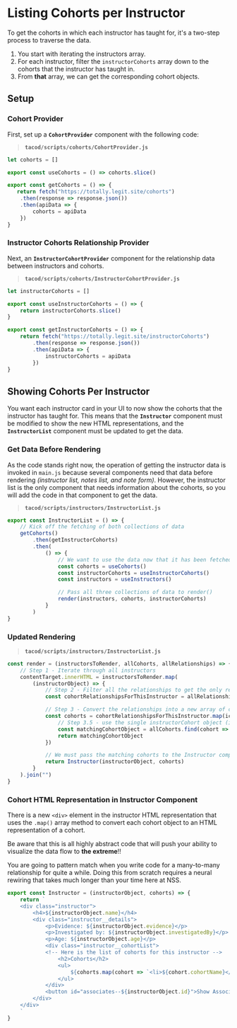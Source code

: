 # Listing Cohorts per Instructor

To get the cohorts in which each instructor has taught for, it's a two-step process to traverse the data.

1. You start with iterating the instructors array.
1. For each instructor, filter the `instructorCohorts` array down to the cohorts that the instructor has taught in.
1. From **that** array, we can get the corresponding cohort objects.

## Setup

### Cohort Provider

First, set up a **`CohortProvider`** component with the following code:

> **`tacod/scripts/cohorts/CohortProvider.js`**

```js
let cohorts = []

export const useCohorts = () => cohorts.slice()

export const getCohorts = () => {
   return fetch("https://totally.legit.site/cohorts")
    .then(response => response.json())
    .then(apiData => {
        cohorts = apiData
    })
}
```

### Instructor Cohorts Relationship Provider

Next, an **`InstructorCohortProvider`** component for the relationship data between instructors and cohorts.

> **`tacod/scripts/cohorts/InstructorCohortProvider.js`**

```js
let instructorCohorts = []

export const useInstructorCohorts = () => {
    return instructorCohorts.slice()
}

export const getInstructorCohorts = () => {
    return fetch("https://totally.legit.site/instructorCohorts")
        .then(response => response.json())
        .then(apiData => {
            instructorCohorts = apiData
        })
}
```

## Showing Cohorts Per Instructor

You want each instructor card in your UI to now show the cohorts that the instructor has taught for. This means that the **`Instructor`** component must be modified to show the new HTML representations, and the **`InstructorList`** component must be updated to get the data.

### Get Data Before Rendering

As the code stands right now, the operation of getting the instructor data is invoked in `main.js` because several components need that data before rendering _(instructor list, notes list, and note form)_. However, the instructor list is the only component that needs information about the cohorts, so you will add the code in that component to get the data.

> **`tacod/scripts/instructors/InstructorList.js`**

```js
export const InstructorList = () => {
    // Kick off the fetching of both collections of data
    getCohorts()
        .then(getInstructorCohorts)
        .then(
            () => {
                // We want to use the data now that it has been fetched
                const cohorts = useCohorts()
                const instructorCohorts = useInstructorCohorts()
                const instructors = useInstructors()

                // Pass all three collections of data to render()
                render(instructors, cohorts, instructorCohorts)
            }
        )
}
```

### Updated Rendering

> **`tacod/scripts/instructors/InstructorList.js`**

```js
const render = (instructorsToRender, allCohorts, allRelationships) => {
    // Step 1 - Iterate through all instructors
    contentTarget.innerHTML = instructorsToRender.map(
        (instructorObject) => {
            // Step 2 - Filter all the relationships to get the only relationships for this instructor
            const cohortRelationshipsForThisInstructor = allRelationships.filter(ic => ic.instructorId === instructorObject.id)

            // Step 3 - Convert the relationships into a new array of cohorts with .map()
            const cohorts = cohortRelationshipsForThisInstructor.map(ic => {
                // Step 3.5 - use the single instructorCohort object (ic) to find the matching cohort
                const matchingCohortObject = allCohorts.find(cohort => cohort.id === ic.cohortId)
                return matchingCohortObject
            })

            // We must pass the matching cohorts to the Instructor component
            return Instructor(instructorObject, cohorts)
        }
    ).join("")
}
```

### Cohort HTML Representation in Instructor Component

There is a new `<div>` element in the instructor HTML representation that uses the `.map()` array method to convert each cohort object to an HTML representation of a cohort.

Be aware that this is all highly abstract code that will push your ability to visualize the data flow to **the extreme**!!

You are going to pattern match when you write code for a many-to-many relationship for quite a while. Doing this from scratch requires a neural rewiring that takes much longer than your time here at NSS.

```js
export const Instructor = (instructorObject, cohorts) => {
    return `
    <div class="instructor">
        <h4>${instructorObject.name}</h4>
        <div class="instructor__details">
            <p>Evidence: ${instructorObject.evidence}</p>
            <p>Investigated by: ${instructorObject.investigatedBy}</p>
            <p>Age: ${instructorObject.age}</p>
            <div class="instructor__cohortList">
            <!-- Here is the list of cohorts for this instructor -->
                <h2>Cohorts</h2>
                <ul>
                    ${cohorts.map(cohort => `<li>${cohort.cohortName}</li>`).join("")}
                </ul>
            </div>
            <button id="associates--${instructorObject.id}">Show Associates</button>
        </div>
    </div>
    `
}
```
